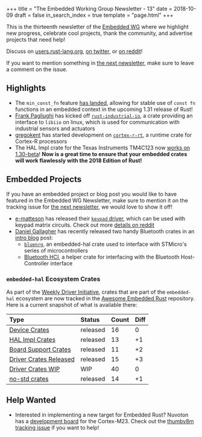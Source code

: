 +++
title = "The Embedded Working Group Newsletter - 13"
date = 2018-10-09
draft = false
in_search_index = true
template = "page.html"
+++

This is the thirteenth newsletter of the [Embedded WG] where we highlight new progress, celebrate cool projects, thank the community, and advertise projects that need help!

[Embedded WG]: https://github.com/rust-embedded/wg

Discuss on [users.rust-lang.org], [on twitter], or [on reddit]!

[users.rust-lang.org]: https://users.rust-lang.org/t/the-embedded-working-group-newsletter-13/21137
[on twitter]: https://twitter.com/rustembedded/status/1049739952601395201
[on reddit]: https://old.reddit.com/r/rust/comments/9ms5jk/embedded_wg_newsletter_13_industrial_io_bluetooth/

<!-- more -->

If you want to mention something in [the next newsletter], make sure to leave a comment on the issue.

[the next newsletter]: https://github.com/rust-embedded/blog/issues/17

## Highlights

* The `min_const_fn` feature [has landed], allowing for stable use of `const fn` functions in an embedded context in the upcoming 1.31 release of Rust!
* [Frank Pagliughi] has kicked off [`rust-industrial-io`], a crate providing an interface to `libiio` on linux, which is used for communication with industrial sensors and actuators
* [gregokent] has started development on [`cortex-r-rt`], a runtime crate for Cortex-R processors
* The HAL Impl crate for the Texas Instruments TM4C123 now [works on 1.30-beta]! **Now is a great time to ensure that your embedded crates will work flawlessly with the 2018 Edition of Rust!**

[has landed]: https://github.com/rust-lang/rust/pull/54835

[Frank Pagliughi]: https://github.com/fpagliughi
[`rust-industrial-io`]: https://github.com/fpagliughi/rust-industrial-io

[gregokent]: https://github.com/gregokent
[`cortex-r-rt`]: https://github.com/gregokent/cortex-r-rt

[works on 1.30-beta]: https://twitter.com/therealjpster/status/1047872901628792832

## Embedded Projects

If you have an embedded project or blog post you would like to have featured in the Embedded WG Newsletter, make sure to mention it on the tracking issue for [the next newsletter], we would love to show it off!

* [e-matteson] has released their [`keypad` driver], which can be used with keypad matrix circuits. Check out more [details on reddit]
* [Daniel Gallagher] has recently released two handy Bluetooth crates in an [intro blog] post:
    * [`bluenrg`], an embedded-hal crate used to interface with STMicro's series of microcontrollers
    * [Bluetooth HCI], a helper crate for interfacing with the Bluetooth Host-Controller interface

[`keypad` driver]: https://github.com/e-matteson/keypad
[details on reddit]: https://www.reddit.com/r/rust/comments/9j42o9/weekly_driver_keypad_matrix_circuits/
[e-matteson]: https://github.com/e-matteson

[Daniel Gallagher]: https://github.com/danielgallagher0
[`bluenrg`]: https://crates.io/crates/bluenrg
[Bluetooth HCI]: https://crates.io/crates/bluetooth-hci
[intro blog]: https://219design.com/bluetooth-low-energy-with-rust/

### `embedded-hal` Ecosystem Crates

As part of the [Weekly Driver Initiative], crates that are part of the `embedded-hal` ecosystem are now tracked in the [Awesome Embedded Rust] repository. Here is a current snapshot of what is available there:

| Type                      | Status    | Count | Diff |
| :---                      | :-----    | :---- | :--- |
| [Device Crates]           | released  | 16    | 0    |
| [HAL Impl Crates]         | released  | 13    | +1   |
| [Board Support Crates]    | released  | 11    | +2   |
| [Driver Crates Released]  | released  | 15    | +3   |
| [Driver Crates WIP]       | WIP       | 40    | 0    |
| [no-std crates]           | released  | 14    | +1   |

[Awesome Embedded Rust]: https://github.com/rust-embedded/awesome-embedded-rust
[Weekly Driver Initiative]: https://github.com/rust-embedded/wg/issues/39
[Device Crates]: https://github.com/rust-embedded/awesome-embedded-rust#device-crates
[HAL Impl Crates]: https://github.com/rust-embedded/awesome-embedded-rust#hal-implementation-crates
[Board Support Crates]: https://github.com/rust-embedded/awesome-embedded-rust#board-support-crates
[Driver Crates Released]: https://github.com/rust-embedded/awesome-embedded-rust#driver-crates
[Driver Crates WIP]: https://github.com/rust-embedded/awesome-embedded-rust#wip
[no-std crates]: https://github.com/rust-embedded/awesome-embedded-rust#no-std-crates

## Help Wanted

* Interested in implementing a new target for Embedded Rust? Nuvoton has a [development board] for the Cortex-M23. Check out the [thumbv8m tracking issue] if you want to help!

[development board]: https://direct.nuvoton.com/de/numaker-pfm-m2351
[thumbv8m tracking issue]: https://github.com/rust-embedded/wg/issues/88